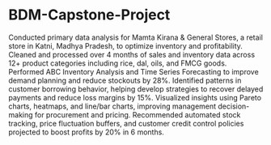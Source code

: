 # BDM-Capstone-Project

Conducted primary data analysis for Mamta Kirana & General Stores, a retail store in Katni, Madhya Pradesh, to optimize inventory and
profitability.
Cleaned and processed over 4 months of sales and inventory data across 12+ product categories including rice, dal, oils, and FMCG
goods.
Performed ABC Inventory Analysis and Time Series Forecasting to improve demand planning and reduce stockouts by 28%.
Identified patterns in customer borrowing behavior, helping develop strategies to recover delayed payments and reduce loss margins by
15%.
Visualized insights using Pareto charts, heatmaps, and line/bar charts, improving management decision-making for procurement and
pricing.
Recommended automated stock tracking, price fluctuation buffers, and customer credit control policies projected to boost profits by
20% in 6 months.
